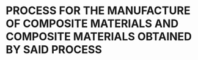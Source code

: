 # PROCESS FOR THE MANUFACTURE OF COMPOSITE MATERIALS AND COMPOSITE MATERIALS OBTAINED BY SAID PROCESS